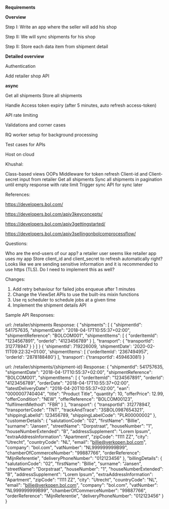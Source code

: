
**Requirements**

**Overview**

Step I: Write an app where the seller will add his shop

Step II: We will sync shipments for his shop

Step II: Store each data item from shipment detail


**Detailed overview**

Authentication

Add retailer shop API

**async**

Get all shipments
Store all shipments

Handle Access token expiry (after 5 minutes, auto refresh access-token)

API rate limiting

Validations and corner cases

RQ worker setup for background processing

Test cases for APIs

Host on cloud

Khushal:

Class-based views
OOPs
Middleware for token refresh
Client-id and Client-secret input from retailer
Get all shipments
Sync all shipments in pagination until empty response with rate limit
Trigger sync API for sync later


References:

https://developers.bol.com/

https://developers.bol.com/apiv3keyconcepts/

https://developers.bol.com/apiv3gettingstarted/

https://developers.bol.com/apiv3sellingonbolcomprocessflow/

Questions:

Who are the end-users of our app? a retailer user seems like retailer app uses my app
Store client_id and client_secret to refresh automatically right?
Looks like we are sending sensitive information and it is recommended to use https (TLS). Do I need to implement this as well?

Changes:

1. Add retry behaviour for failed jobs enqueue after 1 minutes
2. Change the ViewSet APIs to use the built-ins mixin functions
3. Use rq scheduler to schedule jobs at a given time
4. Implement the shipment details API

Sample API Responses:

url: /retailer/shipments
Response:
{
    "shipments": [
        {
            "shipmentId": 541757635,
            "shipmentDate": "2018-04-17T10:55:37+02:00",
            "shipmentReference": "BOLCOM001",
            "shipmentItems": [
                {
                    "orderItemId": "1234567891",
                    "orderId": "4123456789"
                }
            ],
            "transport": {
                "transportId": 312778947
            }
        }
    ]
}
{
    'shipmentId': 719226009,
    'shipmentDate': '2020-02-11T09:22:32+01:00',
    'shipmentItems': [
        {'orderItemId': '2367494957', 'orderId': '2878188480'}
    ],
    'transport': {'transportId': 459463081}
}


url: /retailer/shipments/{shipment-id}
Response:
{
  "shipmentId": 541757635,
  "shipmentDate": "2018-04-17T10:55:37+02:00",
  "shipmentReference": "BOLCOM001",
  "shipmentItems": [
    {
      "orderItemId": "1234567891",
      "orderId": "4123456789",
      "orderDate": "2018-04-17T10:55:37+02:00",
      "latestDeliveryDate": "2018-04-20T10:55:37+02:00",
      "ean": "0000007740404",
      "title": "Product Title",
      "quantity": 10,
      "offerPrice": 12.99,
      "offerCondition": "NEW",
      "offerReference": "BOLCOM00123",
      "fulfilmentMethod": "FBR"
    }
  ],
  "transport": {
    "transportId": 312778947,
    "transporterCode": "TNT",
    "trackAndTrace": "3SBOL0987654321",
    "shippingLabelId": 123456789,
    "shippingLabelCode": "PLR00000002"
  },
  "customerDetails": {
    "salutationCode": "02",
    "firstName": "Billie",
    "surname": "Jansen",
    "streetName": "Dorpstraat",
    "houseNumber": "1",
    "houseNumberExtended": "B",
    "addressSupplement": "Lorem Ipsum",
    "extraAddressInformation": "Apartment",
    "zipCode": "1111 ZZ",
    "city": "Utrecht",
    "countryCode": "NL",
    "email": "billie@verkopen.bol.com",
    "company": "bol.com",
    "vatNumber": "NL999999999B99",
    "chamberOfCommerceNumber": "99887766",
    "orderReference": "MijnReferentie",
    "deliveryPhoneNumber": "012123456"
  },
  "billingDetails": {
    "salutationCode": "02",
    "firstName": "Billie",
    "surname": "Jansen",
    "streetName": "Dorpstraat",
    "houseNumber": "1",
    "houseNumberExtended": "B",
    "addressSupplement": "Lorem Ipsum",
    "extraAddressInformation": "Apartment",
    "zipCode": "1111 ZZ",
    "city": "Utrecht",
    "countryCode": "NL",
    "email": "billie@verkopen.bol.com",
    "company": "bol.com",
    "vatNumber": "NL999999999B99",
    "chamberOfCommerceNumber": "99887766",
    "orderReference": "MijnReferentie",
    "deliveryPhoneNumber": "012123456"
  }
}
